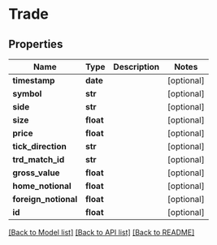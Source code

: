 # Trade

## Properties
Name | Type | Description | Notes
------------ | ------------- | ------------- | -------------
**timestamp** | **date** |  | [optional] 
**symbol** | **str** |  | [optional] 
**side** | **str** |  | [optional] 
**size** | **float** |  | [optional] 
**price** | **float** |  | [optional] 
**tick_direction** | **str** |  | [optional] 
**trd_match_id** | **str** |  | [optional] 
**gross_value** | **float** |  | [optional] 
**home_notional** | **float** |  | [optional] 
**foreign_notional** | **float** |  | [optional] 
**id** | **float** |  | [optional] 

[[Back to Model list]](../README.md#documentation-for-models) [[Back to API list]](../README.md#documentation-for-api-endpoints) [[Back to README]](../README.md)


